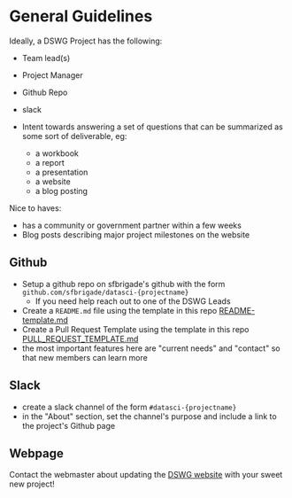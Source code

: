 # General Guidelines

Ideally, a DSWG Project has the following:
- Team lead(s)
- Project Manager
- Github Repo
- slack

- Intent towards answering a set of questions that can be summarized as some sort of deliverable, eg:
    - a workbook
    - a report
    - a presentation
    - a website
    - a blog posting
    
Nice to haves:
- has a community or government partner within a few weeks
- Blog posts describing major project milestones on the website

## Github

- Setup a github repo on sfbrigade's github with the form `github.com/sfbrigade/datasci-{projectname}`
    - If you need help reach out to one of the DSWG Leads 
- Create a `README.md` file using the template in this repo [README-template.md](https://github.com/sfbrigade/data-science-wg/blob/master/dswg_project_resources/Project-README-template.md)
- Create a Pull Request Template using the template in this repo [PULL_REQUEST_TEMPLATE.md](../PULL_REQUEST_TEMPLATE.md)
- the most important features here are "current needs" and "contact" so that new members can learn more


## Slack

- create a slack channel of the form `#datasci-{projectname}`
- in the "About" section, set the channel's purpose and include a link to the project's Github page

## Webpage

Contact the webmaster about updating the [DSWG website](http://datascience.codeforsanfrancisco.org) with your sweet new project!
